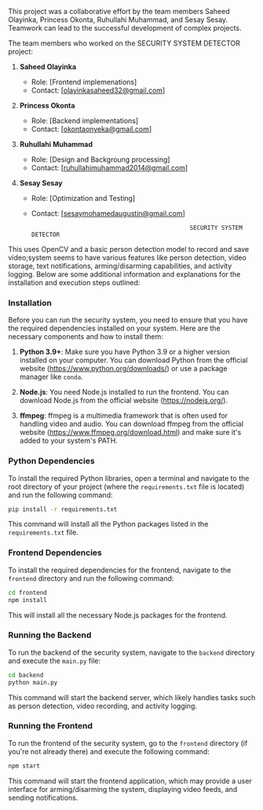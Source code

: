  


This project was a collaborative effort by the team members Saheed Olayinka, Princess Okonta, Ruhullahi Muhammad, and Sesay Sesay. Teamwork can lead to the successful development of complex projects.



 The team members who worked on the SECURITY SYSTEM DETECTOR project:

1. **Saheed Olayinka**
   - Role: [Frontend implemenations]
   - Contact: [olayinkasaheed32@gmail.com]

2. **Princess Okonta**
   - Role: [Backend implementations]
   - Contact: [okontaonyeka@gmail.com]

3. **Ruhullahi Muhammad**
   - Role: [Design and Backgroung processing]
   - Contact: [ruhullahimuhammad2014@gmail.com]

4. **Sesay Sesay**
   - Role: [Optimization and Testing]
   - Contact: [sesaymohamedaugustin@gmail.com]

 



                                                      SECURITY SYSTEM DETECTOR

This uses OpenCV and a basic person detection model to record and save video;system seems to have various features like person detection, video storage, text notifications, arming/disarming capabilities, and activity logging. Below are some additional information and explanations for the installation and execution steps outlined:

### Installation

Before you can run the security system, you need to ensure that you have the required dependencies installed on your system. Here are the necessary components and how to install them:

1. **Python 3.9+**: Make sure you have Python 3.9 or a higher version installed on your computer. You can download Python from the official website (https://www.python.org/downloads/) or use a package manager like `conda`.

2. **Node.js**: You need Node.js installed to run the frontend. You can download Node.js from the official website (https://nodejs.org/).

3. **ffmpeg**: ffmpeg is a multimedia framework that is often used for handling video and audio. You can download ffmpeg from the official website (https://www.ffmpeg.org/download.html) and make sure it's added to your system's PATH.

### Python Dependencies

To install the required Python libraries, open a terminal and navigate to the root directory of your project (where the `requirements.txt` file is located) and run the following command:

```bash
pip install -r requirements.txt
```

This command will install all the Python packages listed in the `requirements.txt` file.

### Frontend Dependencies

To install the required dependencies for the frontend, navigate to the `frontend` directory and run the following command:

```bash
cd frontend
npm install
```

This will install all the necessary Node.js packages for the frontend.

### Running the Backend

To run the backend of the security system, navigate to the `backend` directory and execute the `main.py` file:

```bash
cd backend
python main.py
```

This command will start the backend server, which likely handles tasks such as person detection, video recording, and activity logging.

### Running the Frontend

To run the frontend of the security system, go to the `frontend` directory (if you're not already there) and execute the following command:

```bash
npm start
```

This command will start the frontend application, which may provide a user interface for arming/disarming the system, displaying video feeds, and sending notifications.


